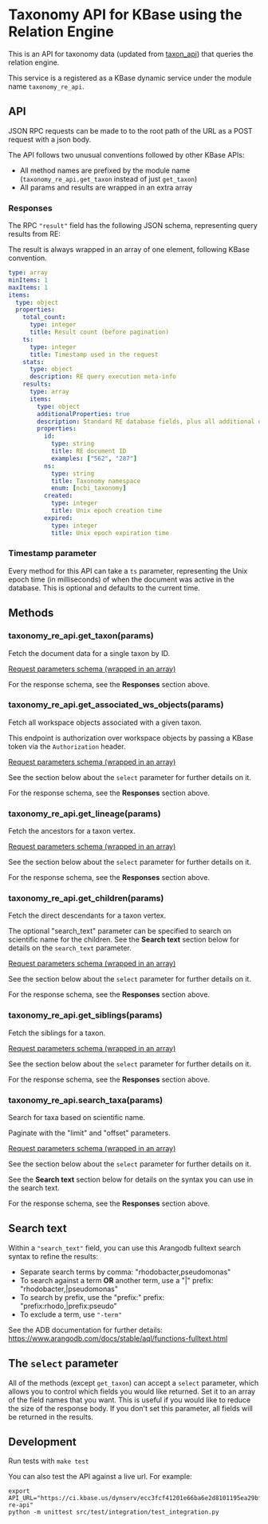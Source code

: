 # Taxonomy API for KBase using the Relation Engine

This is an API for taxonomy data (updated from [taxon_api](https://github.com/kbase/taxon_api)) that queries the relation engine.

This service is a registered as a KBase dynamic service under the module name `taxonomy_re_api`.

## API

JSON RPC requests can be made to to the root path of the URL as a POST request with a json body.

The API follows two unusual conventions followed by other KBase APIs:
* All method names are prefixed by the module name (`taxonomy_re_api.get_taxon` instead of just `get_taxon`)
* All params and results are wrapped in an extra array

### Responses

The RPC `"result"` field has the following JSON schema, representing query results from RE:

The result is always wrapped in an array of one element, following KBase convention.

```yaml
type: array
minItems: 1
maxItems: 1
items:
  type: object
  properties:
    total_count:
      type: integer
      title: Result count (before pagination)
    ts:
      type: integer
      title: Timestamp used in the request
    stats:
      type: object
      description: RE query execution meta-info
    results:
      type: array
      items:
        type: object
        additionalProperties: true
        description: Standard RE database fields, plus all additional document-specific fields.
        properties:
          id:
            type: string
            title: RE document ID
            examples: ["562", "287"]
          ns:
            type: string
            title: Taxonomy namespace
            enum: [ncbi_taxonomy]
          created:
            type: integer
            title: Unix epoch creation time
          expired:
            type: integer
            title: Unix epoch expiration time
```

### Timestamp parameter

Every method for this API can take a `ts` parameter, representing the Unix
epoch time (in milliseconds) of when the document was active in the
database. This is optional and defaults to the current time.

## Methods

### taxonomy_re_api.get_taxon(params)

Fetch the document data for a single taxon by ID.

[Request parameters schema (wrapped in an array)](src/server/schemas/get_taxon.yaml)

For the response schema, see the **Responses** section above.

### taxonomy_re_api.get_associated_ws_objects(params)

Fetch all workspace objects associated with a given taxon.

This endpoint is authorization over workspace objects by passing a KBase token via the `Authorization` header.

[Request parameters schema (wrapped in an array)](src/server/schemas/get_associated_ws_objects.yaml)

See the section below about the `select` parameter for further details on it.

For the response schema, see the **Responses** section above.

### taxonomy_re_api.get_lineage(params)

Fetch the ancestors for a taxon vertex.

[Request parameters schema (wrapped in an array)](src/server/schemas/get_lineage.yaml)

See the section below about the `select` parameter for further details on it.

For the response schema, see the **Responses** section above.

### taxonomy_re_api.get_children(params)

Fetch the direct descendants for a taxon vertex.

The optional "search_text" parameter can be specified to search on scientific name for the children. See the **Search text** section below for details on the `search_text` parameter.

[Request parameters schema (wrapped in an array)](/src/server/schemas/get_children.yaml)

See the section below about the `select` parameter for further details on it.

For the response schema, see the **Responses** section above.

### taxonomy_re_api.get_siblings(params)

Fetch the siblings for a taxon.

[Request parameters schema (wrapped in an array)](/src/server/schemas/get_siblings.yaml)

See the section below about the `select` parameter for further details on it.

For the response schema, see the **Responses** section above.

### taxonomy_re_api.search_taxa(params)

Search for taxa based on scientific name.

Paginate with the "limit" and "offset" parameters.

[Request parameters schema (wrapped in an array)](src/server/schemas/search_taxa.yaml)

See the section below about the `select` parameter for further details on it.

See the **Search text** section below for details on the syntax you can use in the search text.

For the response schema, see the **Responses** section above.

## Search text

Within a `"search_text"` field, you can use this Arangodb fulltext search syntax to refine the results:

* Separate search terms by comma: "rhodobacter,pseudomonas"
* To search against a term **OR** another term, use a "|" prefix: "rhodobacter,|pseudomonas"
* To search by prefix, use the "prefix:" prefix: "prefix:rhodo,|prefix:pseudo"
* To exclude a term, use `"-term"`

See the ADB documentation for further details: https://www.arangodb.com/docs/stable/aql/functions-fulltext.html

## The `select` parameter

All of the methods (except `get_taxon`) can accept a `select` parameter, which
allows you to control which fields you would like returned. Set it to an array
of the field names that you want. This is useful if you would like to reduce
the size of the response body. If you don't set this parameter, all fields
will be returned in the results.

## Development

Run tests with `make test`

You can also test the API against a live url. For example:

```
export API_URL="https://ci.kbase.us/dynserv/ecc3fcf41201e66ba6e2d8101195ea29bffba050.taxonomy-re-api"
python -m unittest src/test/integration/test_integration.py
```

